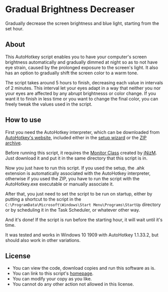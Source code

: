 # Gradual Brightness Decreaser

Gradually decrease the screen brightness and blue light, starting from the set hour.

## About

This AutoHotkey script enables you to have your computer's screen brightness automatically and gradually dimmed at night so as to not have eye strain, caused by the prolonged exposure to the screen's light. It also has an option to gradually shift the screen color to a warm tone.   

The script takes around 5 hours to finish, decreasing each value in intervals of 2 minutes. This interval let your eyes adapt in a way that neither you nor your eyes are affected by any abrupt brightnesss or color change. If you want it to finish in less time or you want to change the final color, you can freely tweak the values used in the script.

## How to use

First you need the AutoHotkey interpreter, which can be downloaded from [AutoHotkey's website](https://www.autohotkey.com/), included either in the [setup wizard](https://www.autohotkey.com/download/ahk-install.exe) or the [ZIP archive](https://www.autohotkey.com/download/ahk.zip). 

Before running this script, it requires the [Monitor Class](https://raw.githubusercontent.com/jNizM/Class_Monitor/master/src/Class_Monitor.ahk) created by [jNizM](https://github.com/jNizM). Just download it and put it in the same directory that this script is in.

Now you just have to run this script. If you used the setup, the .ahk extension is automatically associated with the AutoHotkey interpreter, otherwise if you used the ZIP, you have to run the script with the AutoHotkey.exe executable or manually associate it. 

After that, you just need to set the script to be run on startup, either by putting a shortcut to the script in the `C:\ProgramData\Microsoft\Windows\Start Menu\Programs\StartUp` directory or by scheduling it in the Task Scheduler, or whatever other way.

And it's done! If the script is run before the starting hour, it will wait until it's time.

It was tested and works in Windows 10 1909 with AutoHotkey 1.1.33.2, but should also work in other variations.

## License

- You can view the code, download copies and run this software as is.
- You can link to this script's [homepage](https://github.com/hjk789/Creations/tree/master/AutoHotkey/Gradual-Brightness-Decreaser). 
- You can modify your copy as you like.
- You cannot do any other action not allowed in this license.  
